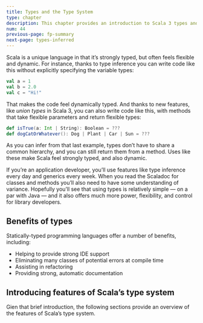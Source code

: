```yaml
---
title: Types and the Type System
type: chapter
description: This chapter provides an introduction to Scala 3 types and the type system.
num: 44
previous-page: fp-summary
next-page: types-inferred
---
```



Scala is a unique language in that it’s strongly typed, but often feels flexible and dynamic. For instance, thanks to type inference you can write code like this without explicitly specifying the variable types:

```scala
val a = 1
val b = 2.0
val c = "Hi!"
```

That makes the code feel dynamically typed. And thanks to new features, like *union types* in Scala 3, you can also write code like this, with methods that take flexible parameters and return flexible types:

```scala
def isTrue(a: Int | String): Boolean = ???
def dogCatOrWhatever(): Dog | Plant | Car | Sun = ???
```

As you can infer from that last example, types don’t have to share a common hierarchy, and you can still return them from a method. Uses like these make Scala feel strongly typed, and also dynamic.

If you’re an application developer, you’ll use features like type inference every day and generics every week. When you read the Scaladoc for classes and methods you’ll also need to have some understanding of variance. Hopefully you’ll see that using types is relatively simple — on a par with Java — and it also offers much more power, flexibility, and control for library developers.


## Benefits of types

Statically-typed programming languages offer a number of benefits, including:

- Helping to provide strong IDE support
- Eliminating many classes of potential errors at compile time
- Assisting in refactoring
- Providing strong, automatic documentation


## Introducing features of Scala’s type system

Gien that brief introduction, the following sections provide an overview of the features of Scala’s type system. 




